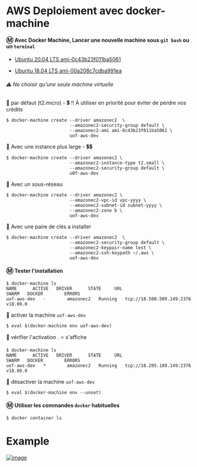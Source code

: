 # AWS Deploiement avec docker-machine

#### :m: Avec Docker Machine, Lancer une nouvelle machine sous `git bash` ou un `terminal`

* [Ubuntu 20.04 LTS ami-0c43b23f011ba5061](https://console.aws.amazon.com/ec2/home?region=us-east-1#LaunchInstanceWizard:ami=ami-0c43b23f011ba5061)

* [Ubuntu 18.04 LTS ami-00a208c7cdba991ea](https://console.aws.amazon.com/ec2/home?region=us-east-1#LaunchInstanceWizard:ami=ami-00a208c7cdba991ea)


###### :warning: Ne choisir qu'une seule machine virtuelle

:pushpin: par défaut (t2.micro) - :heavy_dollar_sign:  :bangbang: À utiliser en priorité pour éviter de perdre vos crédits

```
$ docker-machine create --driver amazonec2  \
                        --amazonec2-security-group default \
                        --amazonec2-ami ami-0c43b23f011ba5061 \
                        uof-aws-dev
```
:pushpin: Avec une instance plus large - :heavy_dollar_sign::heavy_dollar_sign: 
```
$ docker-machine create --driver amazonec2 \
                        --amazonec2-instance-type t2.small \
                        --amazonec2-security-group default \
                        u0f-aws-dev
```

:pushpin: Avec un sous-réseau
```
$ docker-machine create --driver amazonec2 \
                        --amazonec2-vpc-id vpc-yyyy \
                        --amazonec2-subnet-id subnet-yyyy \
                        --amazonec2-zone b \
                        uof-aws-dev
```

:pushpin: Avec une paire de clés a installer
```
$ docker-machine create --driver amazonec2  \
                        --amazonec2-security-group default \
                        --amazonec2-keypair-name test \
                        --amazonec2-ssh-keypath ~/.aws \
                        uof-aws-dev
```

#### :m: Tester l'installation

```
$ docker-machine ls
NAME      ACTIVE   DRIVER      STATE     URL                         SWARM   DOCKER        ERRORS
uof-aws-dev   -        amazonec2   Running   tcp://18.500.509.149:2376           v18.09.0      
```

:pushpin: activer la machine `uof-aws-dev`

```
$ eval $(docker-machine env uof-aws-dev)
```

:pushpin: vérifier l'activation . :star: s'affiche

```
$ docker-machine ls
NAME      ACTIVE   DRIVER      STATE     URL                         SWARM   DOCKER        ERRORS
uof-aws-dev   *        amazonec2   Running   tcp://18.205.189.149:2376           v18.09.0      
```


:pushpin: désactiver la machine `uof-aws-dev`

```
$ eval $(docker-machine env --unset)
```

#### :m: Utiliser les commandes `docker` habituelles
```
$ docker container ls
```

# Example

[![image](http://img.youtube.com/vi/ZUKmVy0p7dc/0.jpg)](https://www.youtube.com/watch?v=ZUKmVy0p7dc)
